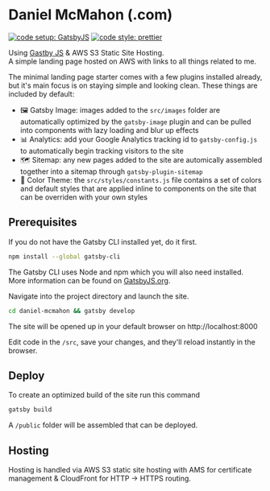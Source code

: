 # Daniel McMahon (.com)

[![code setup: GatsbyJS](https://img.shields.io/badge/setup-Gatsby_JS-blueviolet.svg)](https://github.com/gatsbyjs/gatsby)
[![code style: prettier](https://img.shields.io/badge/code_style-prettier-ff69b4.svg)](https://github.com/prettier/prettier)

Using [Gastby JS](https://www.gatsbyjs.org/) & AWS S3 Static Site Hosting.  
A simple landing page hosted on AWS with links to all things related to me.


The minimal landing page starter comes with a few plugins installed already, but it's main focus is on staying simple and looking clean. These things are included by default:

- 🖼 Gatsby Image: images added to the `src/images` folder are automatically optimized by the `gatsby-image` plugin and can be pulled into components with lazy loading and blur up effects
- 📊 Analytics: add your Google Analytics tracking id to `gatsby-config.js` to automatically begin tracking visitors to the site
- 🗺 Sitemap: any new pages added to the site are automically assembled together into a sitemap through `gatsby-plugin-sitemap`
- 🎨 Color Theme: the `src/styles/constants.js` file contains a set of colors and default styles that are applied inline to components on the site that can be overriden with your own styles

## Prerequisites

If you do not have the Gatsby CLI installed yet, do it first.

```bash
npm install --global gatsby-cli
```

The Gatsby CLI uses Node and npm which you will also need installed. More information can be found on [GatsbyJS.org](https://www.gatsbyjs.org/tutorial/part-one/).


Navigate into the project directory and launch the site.

```bash
cd daniel-mcmahon && gatsby develop
```

The site will be opened up in your default browser on http://localhost:8000

Edit code in the `/src`, save your changes, and they'll reload instantly in the browser.

## Deploy


To create an optimized build of the site run this command

```bash
gatsby build
```

A `/public` folder will be assembled that can be deployed.

## Hosting

Hosting is handled via AWS S3 static site hosting with AMS for certificate management & CloudFront for HTTP -> HTTPS routing.
